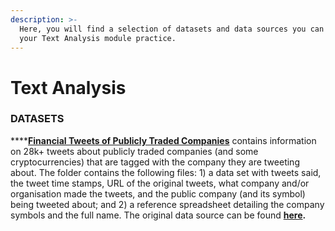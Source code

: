 ```yaml
---
description: >-
  Here, you will find a selection of datasets and data sources you can use for
  your Text Analysis module practice.
---
```


# Text Analysis

### DATASETS

\*\*\*\*[**Financial Tweets of Publicly Traded Companies**](https://github.com/MaurissaCM/Decoded-DA-Datastore/raw/master/data/financial-tweets.zip) contains information on 28k+ tweets about publicly traded companies \(and some cryptocurrencies\) that are tagged with the company they are tweeting about. The folder contains the following files: 1\) a data set with  tweets said, the tweet time stamps, URL of the original tweets, what company and/or organisation made the tweets, and the public company \(and its symbol\) being tweeted about; and 2\) a reference spreadsheet detailing the company symbols and the full name. The original data source can be found [**here**](https://www.kaggle.com/davidwallach/financial-tweets)**.**

